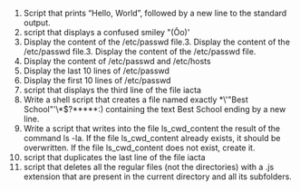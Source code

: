 1. Script that prints “Hello, World”, followed by a new line to the standard output.
2. script that displays a confused smiley "(Ôo)'
3. Display the content of the /etc/passwd file.3. Display the content of the /etc/passwd file.3. Display the content of the /etc/passwd file.
4. Display the content of /etc/passwd and /etc/hosts
5. Display the last 10 lines of /etc/passwd
6. Display the first 10 lines of /etc/passwd
7. script that displays the third line of the file iacta
8. Write a shell script that creates a file named exactly \*\\'"Best School"\'\\*$\?\*\*\*\*\*:) containing the text Best School ending by a new line.
9. Write a script that writes into the file ls_cwd_content the result of the command ls -la. If the file ls_cwd_content already exists, it should be overwritten. If the file ls_cwd_content does not exist, create it.
10. script that duplicates the last line of the file iacta
11.  script that deletes all the regular files (not the directories) with a .js extension that are present in the current directory and all its subfolders.
